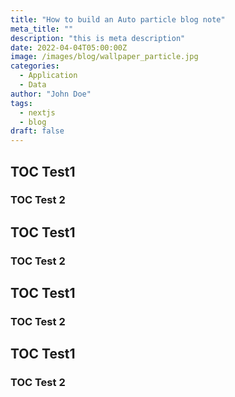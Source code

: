 ```yaml
---
title: "How to build an Auto particle blog note"
meta_title: ""
description: "this is meta description"
date: 2022-04-04T05:00:00Z
image: /images/blog/wallpaper_particle.jpg
categories:
  - Application
  - Data
author: "John Doe"
tags:
  - nextjs
  - blog
draft: false
---
```





## TOC Test1

### TOC Test 2

## TOC Test1

### TOC Test 2

## TOC Test1

### TOC Test 2

## TOC Test1

### TOC Test 2

